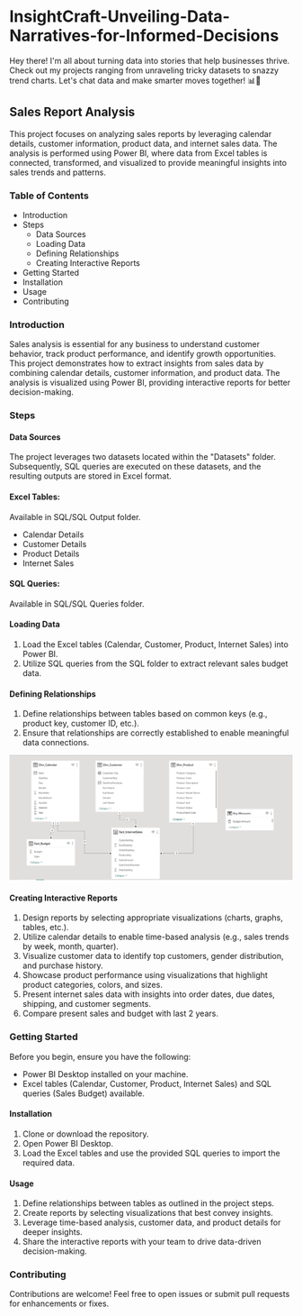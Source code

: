 # InsightCraft-Unveiling-Data-Narratives-for-Informed-Decisions
Hey there! I'm all about turning data into stories that help businesses thrive. Check out my projects ranging from unraveling tricky datasets to snazzy trend charts. Let's chat data and make smarter moves together! 📊🚀


## Sales Report Analysis
This project focuses on analyzing sales reports by leveraging calendar details, customer information, product data, and internet sales data. The analysis is performed using Power BI, where data from Excel tables is connected, transformed, and visualized to provide meaningful insights into sales trends and patterns.

### Table of Contents
- Introduction
- Steps
  - Data Sources
  - Loading Data
  - Defining Relationships
  - Creating Interactive Reports
- Getting Started
- Installation
- Usage
- Contributing
  
### Introduction
Sales analysis is essential for any business to understand customer behavior, track product performance, and identify growth opportunities. This project demonstrates how to extract insights from sales data by combining calendar details, customer information, and product data. The analysis is visualized using Power BI, providing interactive reports for better decision-making.
### Steps

#### Data Sources
The project leverages two datasets located within the "Datasets" folder. Subsequently, SQL queries are executed on these datasets, and the resulting outputs are stored in Excel format.

#### Excel Tables:
Available in SQL/SQL Output folder.
- Calendar Details
- Customer Details
- Product Details
- Internet Sales
#### SQL Queries:
Available in SQL/SQL Queries folder.
#### Loading Data
1. Load the Excel tables (Calendar, Customer, Product, Internet Sales) into Power BI.
2. Utilize SQL queries from the SQL folder to extract relevant sales budget data.
#### Defining Relationships
1. Define relationships between tables based on common keys (e.g., product key, customer ID, etc.).
2. Ensure that relationships are correctly established to enable meaningful data connections.

![Relationships](Img/tableRelations.PNG)
#### Creating Interactive Reports
1. Design reports by selecting appropriate visualizations (charts, graphs, tables, etc.).
2. Utilize calendar details to enable time-based analysis (e.g., sales trends by week, month, quarter).
3. Visualize customer data to identify top customers, gender distribution, and purchase history.
4. Showcase product performance using visualizations that highlight product categories, colors, and sizes.
5. Present internet sales data with insights into order dates, due dates, shipping, and customer segments.
6. Compare present sales and budget with last 2 years.
### Getting Started
Before you begin, ensure you have the following:

- Power BI Desktop installed on your machine.
- Excel tables (Calendar, Customer, Product, Internet Sales) and SQL queries (Sales Budget) available.
#### Installation
1. Clone or download the repository.
2. Open Power BI Desktop.
3. Load the Excel tables and use the provided SQL queries to import the required data.
#### Usage
1. Define relationships between tables as outlined in the project steps.
2. Create reports by selecting visualizations that best convey insights.
3. Leverage time-based analysis, customer data, and product details for deeper insights.
4. Share the interactive reports with your team to drive data-driven decision-making.
### Contributing
Contributions are welcome! Feel free to open issues or submit pull requests for enhancements or fixes.
